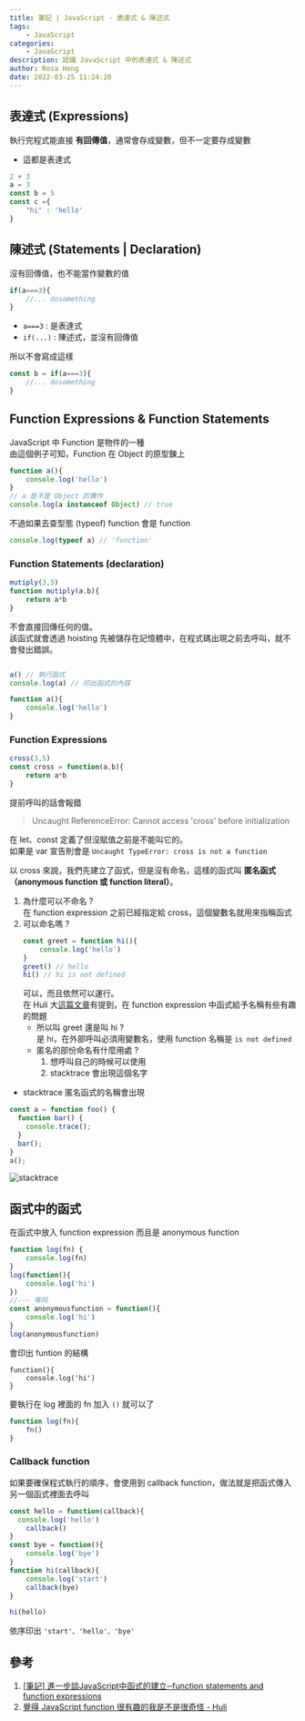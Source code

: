 ```yaml
---
title: 筆記 | JavaScript - 表達式 & 陳述式
tags:
	- JavaScript
categories:
	- JavaScript
description: 認識 JavaScript 中的表達式 & 陳述式
author: Rosa Hong
date: 2022-03-25 11:24:20
---
```


## 表達式 (Expressions)
執行完程式能直接 **有回傳值**，通常會存成變數，但不一定要存成變數  

- 這都是表達式
```javascript
2 + 3
a = 3
const b = 5
const c ={
	"hi" : 'hello'
}
```

## 陳述式 (Statements | Declaration) 
沒有回傳值，也不能當作變數的值  

```javascript
if(a===3){
	//... dosomething
}
```
- `a===3` : 是表達式
- `if(...)` : 陳述式，並沒有回傳值

所以不會寫成這樣
```javascript
const b = if(a===3){
	//... dosomething
}
```

## Function Expressions & Function Statements

JavaScript 中 Function 是物件的一種    
由這個例子可知，Function 在 Object 的原型鍊上
```javascript
function a(){
	console.log('hello')
}
// a 是不是 Object 的實作
console.log(a instanceof Object) // true
```
不過如果去查型態 (typeof) function 會是 function 
```javascript
console.log(typeof a) // 'function'
```

### Function Statements (declaration)
```javascript
mutiply(3,5)
function mutiply(a,b){
	return a*b
}
```
不會直接回傳任何的值。  
該函式就會透過 hoisting 先被儲存在記憶體中，在程式碼出現之前去呼叫，就不會發出錯誤。
```javascript

a() // 執行函式
console.log(a) // 印出函式的內容

function a(){
	console.log('hello')
}
```

### Function Expressions
```javascript
cross(3,5) 
const cross = function(a,b){
	return a*b
}
```
提前呼叫的話會報錯
> Uncaught ReferenceError: Cannot access 'cross' before initialization

在 let、const 定義了但沒賦值之前是不能叫它的。  
如果是 var 宣告則會是 `Uncaught TypeError: cross is not a function`

以 cross 來說，我們先建立了函式，但是沒有命名，這樣的函式叫 **匿名函式（anonymous function 或 function literal）**。  

1. 為什麼可以不命名 ?   
	在 function expression 之前已經指定給 cross，這個變數名就用來指稱函式
2. 可以命名嗎 ?  
	```javascript
	const greet = function hi(){
		console.log('hello')
	}
	greet() // hello
	hi() // hi is not defined
	``` 
	可以，而且依然可以運行。  
	在 Huli 大[這篇文章](https://blog.huli.tw/2020/04/18/javascript-function-is-awesome/)有提到，在 function expression 中函式給予名稱有些有趣的問題
	- 所以叫 greet 還是叫 hi ?  
		是 hi，在外部呼叫必須用變數名，使用 function 名稱是 `is not defined`
	- 匿名的部份命名有什麼用處 ?
		1.  想呼叫自己的時候可以使用
		2. stacktrace 會出現這個名字

- stacktrace 匿名函式的名稱會出現
```javascript
const a = function foo() {
  function bar() {
    console.trace();
  }
  bar();
}
a();
```
![stacktrace](https://dsm01pap006files.storage.live.com/y4mBgzq2siu2WVu3eDN1OJz6Q8rPxMAKMf84yK2Z4Nw0PN6M8qYYBgOftVQ6BlFQwNEshSk-LjimjWZhNGvTzxLNNibhzJd03yNiG0zmDOJxVi2jjpGG1lqkTvEbr3v8a9GwI0IfOmnF3CwKa__lZB8T2uoXbF8PEQDU6-rLnuAFvLRk1ZIp8_QOjTJEX6AJ6AM?width=370&height=232&cropmode=none)


## 函式中的函式
在函式中放入 function expression 而且是 anonymous function
```javascript
function log(fn) {
	console.log(fn)
}
log(function(){
	console.log('hi')
})
//--- 等同
const anonymousfunction = function(){
	console.log('hi')
}
log(anonymousfunction)
```
會印出 funtion 的結構
```
function(){
	console.log('hi')
}
```

要執行在 log 裡面的 fn 加入 `()` 就可以了
```javascript
function log(fn){
	fn()
}
```
### Callback function 
如果要確保程式執行的順序，會使用到 callback function，做法就是把函式傳入另一個函式裡面去呼叫   

```javascript
const hello = function(callback){
  console.log('hello')
	callback()
}
const bye = function(){
	console.log('bye')
}
function hi(callback){
	console.log('start')
	callback(bye)
}

hi(hello)
```
依序印出 `'start'、'hello'、'bye'`

## 參考
1. [[筆記] 進一步談JavaScript中函式的建立─function statements and function expressions](https://pjchender.blogspot.com/2016/03/javascriptfunction-statements-and.html)
2. [覺得 JavaScript function 很有趣的我是不是很奇怪 - Huli](https://blog.huli.tw/2020/04/18/javascript-function-is-awesome/)